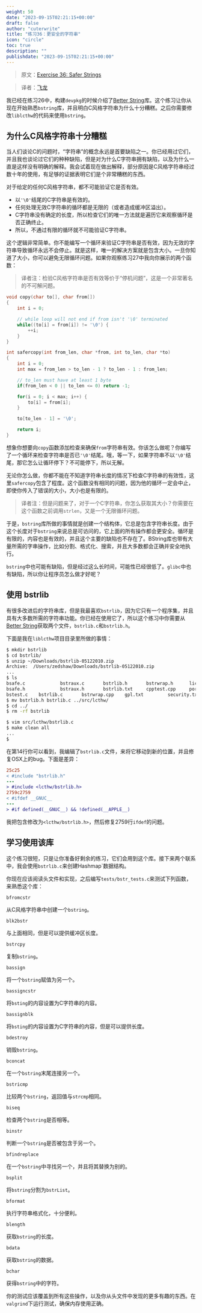 ```yaml
---
weight: 50
date: "2023-09-15T02:21:15+00:00"
draft: false
author: "cuterwrite"
title: "练习36：更安全的字符串"
icon: "circle"
toc: true
description: ""
publishdate: "2023-09-15T02:21:15+00:00"
---
```




> 原文：[Exercise 36: Safer Strings](http://c.learncodethehardway.org/book/ex36.html)

> 译者：[飞龙](https://github.com/wizardforcel)

我已经在练习26中，构建`devpkg`的时候介绍了[Better String](http://bstring.sourceforge.net/)库。这个练习让你从现在开始熟悉`bstring`库，并且明白C风格字符串为什么十分糟糕。之后你需要修改`liblcthw`的代码来使用`bstring`。

## 为什么C风格字符串十分糟糕

当人们谈论C的问题时，“字符串”的概念永远是首要缺陷之一。你已经用过它们，并且我也谈论过它们的种种缺陷，但是对为什么C字符串拥有缺陷，以及为什么一直是这样没有明确的解释。我会试着现在做出解释，部分原因是C风格字符串经过数十年的使用，有足够的证据表明它们是个非常糟糕的东西。

对于给定的任何C风格字符串，都不可能验证它是否有效。

+ 以`'\0'`结尾的C字符串是有效的。
+ 任何处理无效C字符串的循环都是无限的（或者造成缓冲区溢出）。
+ C字符串没有确定的长度，所以检查它们的唯一方法就是遍历它来观察循环是否正确终止。
+ 所以，不通过有限的循环就不可能验证C字符串。

这个逻辑非常简单。你不能编写一个循环来验证C字符串是否有效，因为无效的字符串导致循环永远不会停止。就是这样，唯一的解决方案就是包含大小。一旦你知道了大小，你可以避免无限循环问题。如果你观察练习27中我向你展示的两个函数：

> 译者注：检验C风格字符串是否有效等价于“停机问题”，这是一个非常著名的不可解问题。

```c
void copy(char to[], char from[])
{
    int i = 0;

    // while loop will not end if from isn't '\0' terminated
    while((to[i] = from[i]) != '\0') {
        ++i;
    }
}

int safercopy(int from_len, char *from, int to_len, char *to)
{
    int i = 0;
    int max = from_len > to_len - 1 ? to_len - 1 : from_len;

    // to_len must have at least 1 byte
    if(from_len < 0 || to_len <= 0) return -1;

    for(i = 0; i < max; i++) {
        to[i] = from[i];
    }

    to[to_len - 1] = '\0';

    return i;
}
```

想象你想要向`copy`函数添加检查来确保`from`字符串有效。你该怎么做呢？你编写了一个循环来检查字符串是否已`'\0'`结尾。哦，等一下，如果字符串不以`'\0'`结尾，那它怎么让循环停下？不可能停下，所以无解。

无论你怎么做，你都不能在不知道字符串长度的情况下检查C字符串的有效性，这里`safercopy`包含了程度。这个函数没有相同的问题，因为他的循环一定会中止，即使你传入了错误的大小，大小也是有限的。

> 译者注：但是问题来了，对于一个C字符串，你怎么获取其大小？你需要在这个函数之前调用`strlen`，又是一个无限循环问题。

于是，`bstring`库所做的事情就是创建一个结构体，它总是包含字符串长度。由于这个长度对于`bstring`来说总是可访问的，它上面的所有操作都会更安全。循环是有限的，内容也是有效的，并且这个主要的缺陷也不存在了。BString库也带有大量所需的字串操作，比如分割、格式化、搜索，并且大多数都会正确并安全地执行。

`bstring`中也可能有缺陷，但是经过这么长时间，可能性已经很低了。`glibc`中也有缺陷，所以你让程序员怎么做才好呢？

## 使用 bstrlib

有很多改进后的字符串库，但是我最喜欢`bstrlib`，因为它只有一个程序集，并且具有大多数所需的字符串功能。你已经在使用它了，所以这个练习中你需要从[Better String](http://bstring.sourceforge.net/)获取两个文件，`bstrlib.c`和`bstrlib.h`。

下面是我在`liblcthw`项目目录里所做的事情：

```sh
$ mkdir bstrlib
$ cd bstrlib/
$ unzip ~/Downloads/bstrlib-05122010.zip
Archive:  /Users/zedshaw/Downloads/bstrlib-05122010.zip
...
$ ls
bsafe.c             bstraux.c       bstrlib.h       bstrwrap.h      license.txt     test.cpp
bsafe.h             bstraux.h       bstrlib.txt     cpptest.cpp     porting.txt     testaux.c
bstest.c    bstrlib.c       bstrwrap.cpp    gpl.txt         security.txt
$ mv bstrlib.h bstrlib.c ../src/lcthw/
$ cd ../
$ rm -rf bstrlib

$ vim src/lcthw/bstrlib.c
$ make clean all
...
$
```
在第14行你可以看到，我编辑了`bstrlib.c`文件，来将它移动到新的位置，并且修复OSX上的bug。下面是差异：

```diff
25c25
< #include "bstrlib.h"
---
> #include <lcthw/bstrlib.h>
2759c2759
< #ifdef __GNUC__
---
> #if defined(__GNUC__) && !defined(__APPLE__)
```

我把包含修改为`<lcthw/bstrlib.h>`，然后修复2759行`ifdef`的问题。

## 学习使用该库

这个练习很短，只是让你准备好剩余的练习，它们会用到这个库。接下来两个联系中，我会使用`bstrlib.c`来创建Hashmap`数据结构。

你现在应该阅读头文件和实现，之后编写`tests/bstr_tests.c`来测试下列函数，来熟悉这个库：

`bfromcstr`

从C风格字符串中创建一个`bstring`。

`blk2bstr`

与上面相同，但是可以提供缓冲区长度。

`bstrcpy`

复制`bstring`。

`bassign`

将一个`bstring`赋值为另一个。

`bassigncstr`

将`bsting`的内容设置为C字符串的内容。

`bassignblk`

将`bsting`的内容设置为C字符串的内容，但是可以提供长度。

`bdestroy`

销毁`bstring`。

`bconcat`

在一个`bstring`末尾连接另一个。

`bstricmp`

比较两个`bstring`，返回值与`strcmp`相同。

`biseq`

检查两个`bstring`是否相等。

`binstr`

判断一个`bstring`是否被包含于另一个。

`bfindreplace`

在一个`bstring`中寻找另一个，并且将其替换为别的。

`bsplit`

将`bstring`分割为`bstrList`。

`bformat`

执行字符串格式化，十分便利。

`blength`

获取`bstring`的长度。

`bdata`

获取`bstring`的数据。

`bchar`

获得`bstring`中的字符。

你的测试应该覆盖到所有这些操作，以及你从头文件中发现的更多有趣的东西。在`valgrind`下运行测试，确保内存使用正确。
